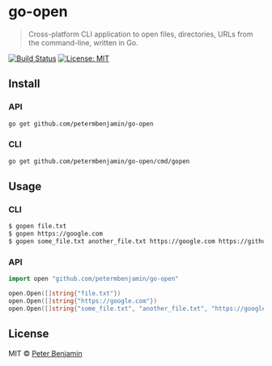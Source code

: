 # go-open
> Cross-platform CLI application to open files, directories, URLs from the command-line, written in Go.

[![Build Status](https://travis-ci.org/petermbenjamin/go-open.svg?branch=master)](https://travis-ci.org/petermbenjamin/go-open)
[![License: MIT](https://img.shields.io/badge/License-MIT-blue.svg)](https://opensource.org/licenses/MIT)

## Install

### API

```sh
go get github.com/petermbenjamin/go-open
```

### CLI

```sh
go get github.com/petermbenjamin/go-open/cmd/gopen
```

## Usage

### CLI

```sh
$ gopen file.txt
$ gopen https://google.com
$ gopen some_file.txt another_file.txt https://google.com https://github.com
```

### API

```go
import open "github.com/petermbenjamin/go-open"

open.Open([]string{"file.txt"})
open.Open([]string{"https://google.com"})
open.Open([]string{"some_file.txt", "another_file.txt", "https://google.com", "https://github.com"})
```

## License

MIT &copy; [Peter Benjamin](https://petermbenjamin.github.io)
